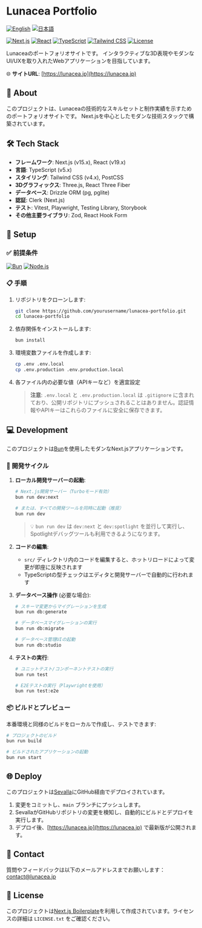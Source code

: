 # Lunacea Portfolio

[![English](https://img.shields.io/badge/Language-English-blue?style=flat-square)](README.md)
[![日本語](https://img.shields.io/badge/Language-日本語-red?style=flat-square)](README.ja.md)

[![Next.js](https://img.shields.io/badge/Next.js-15.x-black?style=flat-square&logo=next.js)](https://nextjs.org/)
[![React](https://img.shields.io/badge/React-19.x-61DAFB?style=flat-square&logo=react)](https://reactjs.org/)
[![TypeScript](https://img.shields.io/badge/TypeScript-5.x-3178C6?style=flat-square&logo=typescript)](https://www.typescriptlang.org/)
[![Tailwind CSS](https://img.shields.io/badge/Tailwind-4.x-38B2AC?style=flat-square&logo=tailwind-css)](https://tailwindcss.com/)
[![License](https://img.shields.io/badge/License-MIT-blue?style=flat-square)](LICENSE.txt)

Lunaceaのポートフォリオサイトです。
インタラクティブな3D表現やモダンなUI/UXを取り入れたWebアプリケーションを目指しています。

🌐 **サイトURL**: [https://lunacea.jp](https://lunacea.jp)

## 📜 About

このプロジェクトは、Lunaceaの技術的なスキルセットと制作実績を示すためのポートフォリオサイトです。
Next.jsを中心としたモダンな技術スタックで構築されています。

## 🛠️ Tech Stack

- **フレームワーク**: Next.js (v15.x), React (v19.x)
- **言語**: TypeScript (v5.x)
- **スタイリング**: Tailwind CSS (v4.x), PostCSS
- **3Dグラフィックス**: Three.js, React Three Fiber
- **データベース**: Drizzle ORM (pg, pglite)
- **認証**: Clerk (Next.js)
- **テスト**: Vitest, Playwright, Testing Library, Storybook
- **その他主要ライブラリ**: Zod, React Hook Form

## 🚀 Setup

### ✅ 前提条件

[![Bun](https://img.shields.io/badge/Bun-1.x-purple?style=flat-square&logo=bun)](https://bun.sh/)
[![Node.js](https://img.shields.io/badge/Node.js-20.x-bluegreen?style=flat-square&logo=node.js)](https://nodejs.org/)

### 📋 手順

1. リポジトリをクローンします:
   ```bash
   git clone https://github.com/yourusername/lunacea-portfolio.git
   cd lunacea-portfolio
   ```
2. 依存関係をインストールします:
   ```bash
   bun install
   ```
3. 環境変数ファイルを作成します:
   ```bash
   cp .env .env.local
   cp .env.production .env.production.local
   ```
4. 各ファイル内の必要な値（APIキーなど）を適宜設定

   > **注意**: `.env.local` と `.env.production.local` は `.gitignore` に含まれており、公開リポジトリにプッシュされることはありません。認証情報やAPIキーはこれらのファイルに安全に保存できます。

## 💻 Development

このプロジェクトは[Bun](https://bun.sh/)を使用したモダンなNext.jsアプリケーションです。

### 🔄 開発サイクル

1. **ローカル開発サーバーの起動**:
   ```bash
   # Next.js開発サーバー（Turboモード有効）
   bun run dev:next

   # または、すべての開発ツールを同時に起動（推奨）
   bun run dev
   ```

   > 💡 `bun run dev` は `dev:next` と `dev:spotlight` を並行して実行し、Spotlightデバッグツールも利用できるようになります。

2. **コードの編集**:
   - `src/` ディレクトリ内のコードを編集すると、ホットリロードによって変更が即座に反映されます
   - TypeScriptの型チェックはエディタと開発サーバーで自動的に行われます

3. **データベース操作** (必要な場合):
   ```bash
   # スキーマ変更からマイグレーションを生成
   bun run db:generate

   # データベースマイグレーションの実行
   bun run db:migrate

   # データベース管理UIの起動
   bun run db:studio
   ```

4. **テストの実行**:
   ```bash
   # ユニットテスト/コンポーネントテストの実行
   bun run test

   # E2Eテストの実行（Playwrightを使用）
   bun run test:e2e
   ```

### 📦 ビルドとプレビュー

本番環境と同様のビルドをローカルで作成し、テストできます:

```bash
# プロジェクトのビルド
bun run build

# ビルドされたアプリケーションの起動
bun run start
```

## 🌐 Deploy

このプロジェクトは[Sevalla](https://sevalla.com/)にGitHub経由でデプロイされています。

1. 変更をコミットし、`main` ブランチにプッシュします。
2. SevallaがGitHubリポジトリの変更を検知し、自動的にビルドとデプロイを実行します。
3. デプロイ後、[https://lunacea.jp](https://lunacea.jp) で最新版が公開されます。

## 📧 Contact

質問やフィードバックは以下のメールアドレスまでお願いします：
[contact@lunacea.jp](mailto:contact@lunacea.jp)

## 📄 License

このプロジェクトは[Next.js Boilerplate](https://github.com/ixartz/Next-js-Boilerplate)を利用して作成されています。ライセンスの詳細は `LICENSE.txt` をご確認ください。

